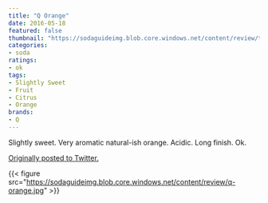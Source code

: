 ```yaml
---
title: "Q Orange"
date: 2016-05-18
featured: false
thumbnail: "https://sodaguideimg.blob.core.windows.net/content/review/thumbs/q-orange.jpg"
categories:
- soda
ratings:
- ok
tags:
- Slightly Sweet
- Fruit
- Citrus
- Orange
brands:
- Q
---
```


Slightly sweet. Very aromatic natural-ish orange. Acidic. Long finish. Ok.

[Originally posted to Twitter.](https://twitter.com/Cavorter/status/733003048566591490)

{{< figure src="https://sodaguideimg.blob.core.windows.net/content/review/q-orange.jpg" >}}

